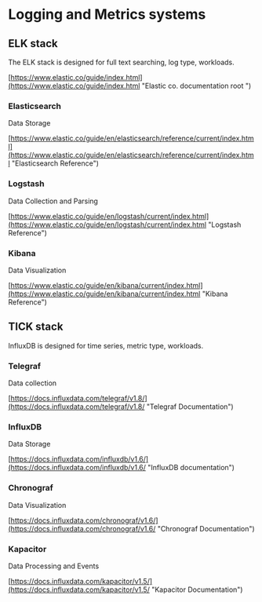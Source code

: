 # Logging and Metrics systems

## ELK stack

The ELK stack is designed for full text searching, log type, workloads.

[https://www.elastic.co/guide/index.html](https://www.elastic.co/guide/index.html "Elastic co. documentation root ")

### Elasticsearch

Data Storage

[https://www.elastic.co/guide/en/elasticsearch/reference/current/index.html](https://www.elastic.co/guide/en/elasticsearch/reference/current/index.html "Elasticsearch Reference")

### Logstash

Data Collection and Parsing

[https://www.elastic.co/guide/en/logstash/current/index.html](https://www.elastic.co/guide/en/logstash/current/index.html "Logstash Reference")

### Kibana

Data Visualization

[https://www.elastic.co/guide/en/kibana/current/index.html](https://www.elastic.co/guide/en/kibana/current/index.html "Kibana Reference")

## TICK stack

InfluxDB is designed for time series, metric type, workloads.

### Telegraf

Data collection

[https://docs.influxdata.com/telegraf/v1.8/](https://docs.influxdata.com/telegraf/v1.8/ "Telegraf Documentation")

### InfluxDB

Data Storage

[https://docs.influxdata.com/influxdb/v1.6/](https://docs.influxdata.com/influxdb/v1.6/ "InfluxDB documentation")

### Chronograf

Data Visualization

[https://docs.influxdata.com/chronograf/v1.6/](https://docs.influxdata.com/chronograf/v1.6/ "Chronograf Documentation")

### Kapacitor

Data Processing and Events

[https://docs.influxdata.com/kapacitor/v1.5/](https://docs.influxdata.com/kapacitor/v1.5/ "Kapacitor Documentation")

